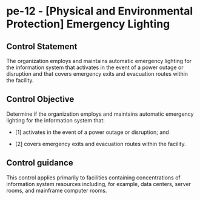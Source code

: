 # pe-12 - \[Physical and Environmental Protection\] Emergency Lighting

## Control Statement

The organization employs and maintains automatic emergency lighting for the information system that activates in the event of a power outage or disruption and that covers emergency exits and evacuation routes within the facility.

## Control Objective

Determine if the organization employs and maintains automatic emergency lighting for the information system that:

- \[1\] activates in the event of a power outage or disruption; and

- \[2\] covers emergency exits and evacuation routes within the facility.

## Control guidance

This control applies primarily to facilities containing concentrations of information system resources including, for example, data centers, server rooms, and mainframe computer rooms.
